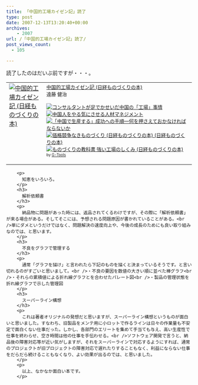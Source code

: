 ```yaml
---
title: 「中国的工場カイゼン記」読了
type: post
date: 2007-12-13T13:20:40+00:00
archives:
    - 2007
url: /「中国的工場カイゼン記」読了/
post_views_count:
  - 105

---
```

読了したのはだいぶ前ですが・・・。

<table cellpadding="5" border="0">
  <tr>
    <td valign="top">
      <a href="http://www.amazon.co.jp/exec/obidos/ASIN/4822218821/konnokiyotaka-22/ref=nosim/" target="_blank"><img alt="中国的工場カイゼン記 (日経ものづくりの本)" src="https://i0.wp.com/ecx.images-amazon.com/images/I/31SDBH7A4AL.jpg" border="0" data-recalc-dims="1" /></a>
    </td>
    <td valign="top">
      <font size="-1"><a href="http://www.amazon.co.jp/exec/obidos/ASIN/4822218821/konnokiyotaka-22/ref=nosim/" target="_blank">中国的工場カイゼン記 (日経ものづくりの本)</a><br />遠藤 健治 </p>
      <p>
        <a href="http://www.amazon.co.jp/exec/obidos/ASIN/4569630073/konnokiyotaka-22/ref=nosim/" target="_blank"><img alt="コンサルタントが足でかせいだ中国の「工場」事情" src="https://i0.wp.com/images.amazon.com/images/P/4569630073.09._SCTHUMBZZZ_.jpg" border="0" data-recalc-dims="1" /></a> <a href="http://www.amazon.co.jp/exec/obidos/ASIN/4478440484/konnokiyotaka-22/ref=nosim/" target="_blank"><img alt="中国人をやる気にさせる人材マネジメント" src="https://i2.wp.com/images.amazon.com/images/P/4478440484.09._SCTHUMBZZZ_.jpg" border="0" data-recalc-dims="1" /></a> <a href="http://www.amazon.co.jp/exec/obidos/ASIN/4806116009/konnokiyotaka-22/ref=nosim/" target="_blank"><img alt="「中国で生産する」成功への手順―何を押さえておかなければならないか" src="https://i1.wp.com/images.amazon.com/images/P/4806116009.09._SCTHUMBZZZ_.jpg" border="0" data-recalc-dims="1" /></a> <a href="http://www.amazon.co.jp/exec/obidos/ASIN/4822218864/konnokiyotaka-22/ref=nosim/" target="_blank"><img alt="価格競争なきものづくり (日経ものづくりの本) (日経ものづくりの本)" src="https://i2.wp.com/images.amazon.com/images/P/4822218864.09._SCTHUMBZZZ_.jpg" border="0" data-recalc-dims="1" /></a> <a href="http://www.amazon.co.jp/exec/obidos/ASIN/4822218902/konnokiyotaka-22/ref=nosim/" target="_blank"><img alt="ものづくりの教科書 強い工場のしくみ (日経ものづくりの本)" src="https://i2.wp.com/images.amazon.com/images/P/4822218902.09._SCTHUMBZZZ_.jpg" border="0" data-recalc-dims="1" /></a> </font><font size="-2"><br />by <a href="http://www.goodpic.com/mt/aws/index.html">G-Tools</a></font></td> </tr> </tbody> </table> 
        
        <p>
          知恵をいろいろ。
        </p>
        <h3>
          解析依頼書
        </h3>
        <p>
          納品物に問題があった時には、返品されてくるわけですが、その際に「解析依頼書」が来る場合がある。そしてそこには、予想される問題原因が書かれていることがある。<br />単にダメというだけではなく、問題解決の速度向上や、今後の成長のためにも良い取り組みなのでは、と思います。
        </p>
        <h3>
          不良をグラフで管理する
        </h3>
        <p>
          通常「グラフを描け」と言われたら下記のものを描くと決まっているそうです。と言い切れるのがすごいと思いまして。<br />・不良の要因を数値の大きい順に並べた棒グラフ<br />・それらの累積値による折れ線グラフとを合わせたパレート図<br />・製品の管理状態を折れ線グラフで示した管理図
        </p>
        <h3>
          スーパーライン構想
        </h3>
        <p>
          これは著者オリジナルの発想だと思いますが、スーパーライン構想というものが面白いと思いました。すなわち、旧製品をメンテ用に小ロットで作るラインは日々の作業量も不安定で面白くない仕事だった。しかし、各部門のエリートを集めて手当ても与え、高い生産性で仕事を終わらせ、空き時間は他の仕事を手伝わせる。<br />ソフトウェア開発で言うと、納品後の障害対応等が近い気がしますが、それをスーパーラインで対応するようにすれば、通常のプロジェクトが旧プロジェクトの障害対応で遅れたりすることもなく、利益にならない仕事をだらだら続けることもなくなり、よい効果が出るのでは、と思いました。
        </p>
        <p>
          以上、なかなか面白い本です。
        </p>
